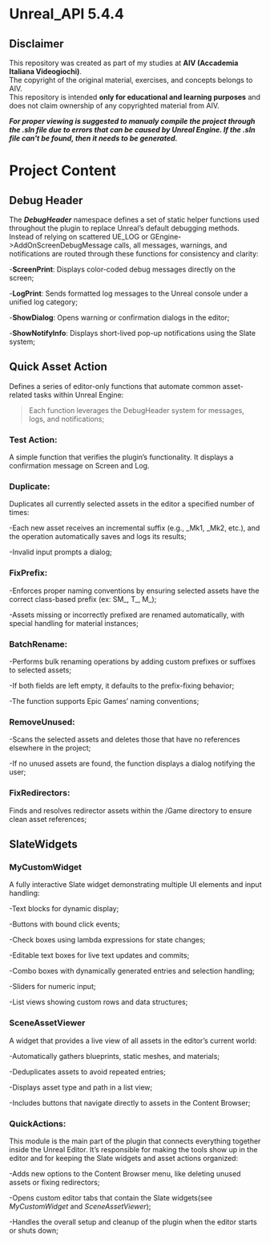 # Unreal_API 5.4.4
## Disclaimer
This repository was created as part of my studies at **AIV (Accademia Italiana Videogiochi)**.  
The copyright of the original material, exercises, and concepts belongs to AIV.  
This repository is intended **only for educational and learning purposes** and does not claim ownership of any copyrighted material from AIV.

***For proper viewing is suggested to manualy compile the project through the .sln file due to errors that can be caused by Unreal Engine. If the .sln file can't be found, then it needs to be generated.***

# Project Content

## Debug Header
The ***DebugHeader*** namespace defines a set of static helper functions used throughout the plugin to replace Unreal’s default debugging methods.
Instead of relying on scattered UE_LOG or GEngine->AddOnScreenDebugMessage calls, all messages, warnings, and notifications are routed through these functions for consistency and clarity:

-**ScreenPrint**: Displays color-coded debug messages directly on the screen;

-**LogPrint**: Sends formatted log messages to the Unreal console under a unified log category;

-**ShowDialog**: Opens warning or confirmation dialogs in the editor;

-**ShowNotifyInfo**: Displays short-lived pop-up notifications using the Slate system;

## Quick Asset Action

Defines a series of editor-only functions that automate common asset-related tasks within Unreal Engine:
>Each function leverages the DebugHeader system for messages, logs, and notifications;

### Test Action:

A simple function that verifies the plugin’s functionality. It displays a confirmation message on Screen and Log.

### Duplicate:

Duplicates all currently selected assets in the editor a specified number of times:

-Each new asset receives an incremental suffix (e.g., _Mk1, _Mk2, etc.), and the operation automatically saves and logs its results;

-Invalid input prompts a dialog;

### FixPrefix:

-Enforces proper naming conventions by ensuring selected assets have the correct class-based prefix (ex: SM_, T_, M_);

-Assets missing or incorrectly prefixed are renamed automatically, with special handling for material instances;

### BatchRename:

-Performs bulk renaming operations by adding custom prefixes or suffixes to selected assets;

-If both fields are left empty, it defaults to the prefix-fixing behavior;

-The function supports Epic Games’ naming conventions;

### RemoveUnused:

-Scans the selected assets and deletes those that have no references elsewhere in the project;

-If no unused assets are found, the function displays a dialog notifying the user;

### FixRedirectors:

Finds and resolves redirector assets within the /Game directory to ensure clean asset references;

## SlateWidgets

### MyCustomWidget

A fully interactive Slate widget demonstrating multiple UI elements and input handling:

-Text blocks for dynamic display;

-Buttons with bound click events;

-Check boxes using lambda expressions for state changes;

-Editable text boxes for live text updates and commits;

-Combo boxes with dynamically generated entries and selection handling;

-Sliders for numeric input;

-List views showing custom rows and data structures;

### SceneAssetViewer

A widget that provides a live view of all assets in the editor’s current world:

-Automatically gathers blueprints, static meshes, and materials;

-Deduplicates assets to avoid repeated entries;

-Displays asset type and path in a list view;

-Includes buttons that navigate directly to assets in the Content Browser;

### QuickActions:

This module is the main part of the plugin that connects everything together inside the Unreal Editor. It’s responsible for making the tools show up in the editor and for keeping the Slate widgets and asset actions organized:

-Adds new options to the Content Browser menu, like deleting unused assets or fixing redirectors;

-Opens custom editor tabs that contain the Slate widgets(see *MyCustomWidget* and *SceneAssetViewer*);

-Handles the overall setup and cleanup of the plugin when the editor starts or shuts down;
